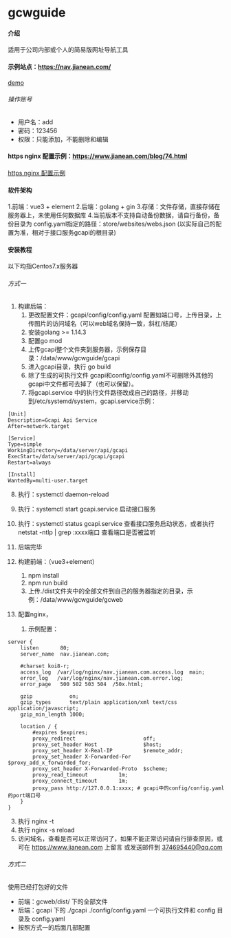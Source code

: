 # gcwguide

#### 介绍
适用于公司内部或个人的简易版网址导航工具

#### 示例站点：https://nav.jianean.com/
[demo](https://nav.jianean.com/)
###### 操作账号
- 用户名：add
- 密码：123456
- 权限：只能添加，不能删除和编辑

#### https nginx 配置示例：https://www.jianean.com/blog/74.html
[https nginx 配置示例](https://www.jianean.com/blog/74.html)


#### 软件架构
1.前端：vue3 + element
2.后端：golang + gin
3.存储：文件存储，直接存储在服务器上，未使用任何数据库
4.当前版本不支持自动备份数据，请自行备份，备份目录为 config.yaml指定的路径：store/websites/webs.json (以实际自己的配置为准，相对于接口服务gcapi的根目录)


#### 安装教程

以下均指Centos7.x服务器

###### 方式一

1. 构建后端：
   1. 更改配置文件：gcapi/config/config.yaml 配置如端口号，上传目录，上传图片的访问域名（可以web域名保持一致，斜杠/结尾）
   2. 安装golang >= 1.14.3
   3. 配置go mod
   4. 上传gcapi整个文件夹到服务器，示例保存目录：/data/www/gcwguide/gcapi
   5. 进入gcapi目录，执行 go build
   6. 除了生成的可执行文件 gcapi和config/config.yaml不可删除外其他的gcapi中文件都可去掉了（也可以保留）。
   7. 将gcapi.service 中的执行文件路径改成自己的路径，并移动到/etc/systemd/system，gcapi.service示例：
```
[Unit]
Description=Gcapi Api Service
After=network.target

[Service]
Type=simple
WorkingDirectory=/data/server/api/gcapi
ExecStart=/data/server/api/gcapi/gcapi
Restart=always

[Install]
WantedBy=multi-user.target

```
   8. 执行：systemctl daemon-reload 
   9.  执行：systemctl start gcapi.service 启动接口服务
   10. 执行：systemctl status gcapi.service 查看接口服务启动状态，或者执行netstat -ntlp | grep :xxxx端口 查看端口是否被监听
   11. 后端完毕


2. 构建前端：（vue3+element）
   1. npm install
   2. npm run build
   3. 上传./dist文件夹中的全部文件到自己的服务器指定的目录，示例：/data/www/gcwguide/gcweb


3. 配置nginx，
   1. 示例配置：
```
server {
    listen       80;
    server_name  nav.jianean.com;

    #charset koi8-r;
    access_log  /var/log/nginx/nav.jianean.com.access.log  main;
    error_log   /var/log/nginx/nav.jianean.com.error.log;
    error_page   500 502 503 504  /50x.html;
	
    gzip            on;
    gzip_types      text/plain application/xml text/css application/javascript;
    gzip_min_length 1000;

    location / {
        #expires $expires;
        proxy_redirect                      off;
        proxy_set_header Host               $host;
        proxy_set_header X-Real-IP          $remote_addr;
        proxy_set_header X-Forwarded-For    $proxy_add_x_forwarded_for;
        proxy_set_header X-Forwarded-Proto  $scheme;
        proxy_read_timeout          1m;
        proxy_connect_timeout       1m;
        proxy_pass http://127.0.0.1:xxxx; # gcapi中的config/config.yaml的port端口号
    }
}

```
   3. 执行 nginx -t
   4. 执行 nginx -s reload
   5. 访问域名，查看是否可以正常访问了，如果不能正常访问请自行排查原因，或可在 https://www.jianean.com 上留言 或发送邮件到 374695440@qq.com 

###### 方式二
使用已经打包好的文件
-   前端：gcweb/dist/ 下的全部文件
-   后端：gcapi 下的 ./gcapi ./config/config.yaml 一个可执行文件和 config 目录及 config.yaml
-   按照方式一的后面几部配置

